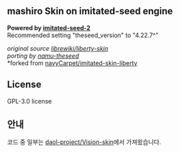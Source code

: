 ## mashiro Skin on imitated-seed engine
**Powered by [imitated-seed-2](https://github.com/gdl-blue/imitated-seed-2)**  
Recommended setting "theseed_version" to "4.22.7^"

*original source [librewiki/liberty-skin](https://github.com/librewiki/liberty-skin)*  
*porting by [namu-theseed](https://github.com/namu-theseed/theseed-skin-liberty)*  
*forked from [navyCarpet/imitated-skin-liberty]([https://github.com/COVERTIV/Liberty-skin](https://github.com/navyCarpet/imitated-skin-liberty)) 

## License
GPL-3.0 license

## 안내
코드 중 일부는 [daol-project/Vision-skin](https://github.com/daol-project/Vision-skin)에서 가져욌습니다.
